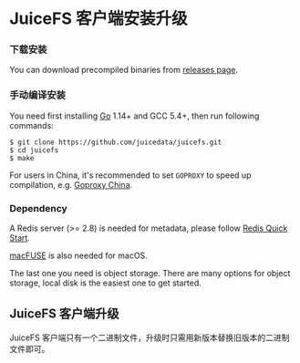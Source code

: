 # JuiceFS 客户端安装升级

### 下载安装

You can download precompiled binaries from [releases page](https://github.com/juicedata/juicefs/releases).

### 手动编译安装

You need first installing [Go](https://golang.org/) 1.14+ and GCC 5.4+, then run following commands:

```
$ git clone https://github.com/juicedata/juicefs.git
$ cd juicefs
$ make
```

For users in China, it's recommended to set `GOPROXY` to speed up compilation, e.g. [Goproxy China](https://github.com/goproxy/goproxy.cn).

### Dependency

A Redis server (>= 2.8) is needed for metadata, please follow [Redis Quick Start](https://redis.io/topics/quickstart).

[macFUSE](https://osxfuse.github.io/) is also needed for macOS.

The last one you need is object storage. There are many options for object storage, local disk is the easiest one to get started.

## JuiceFS 客户端升级

JuiceFS 客户端只有一个二进制文件，升级时只需用新版本替换旧版本的二进制文件即可。